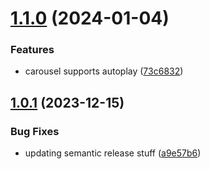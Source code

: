 # [1.1.0](https://github.com/ssteuteville/react-carousel/compare/v1.0.1...v1.1.0) (2024-01-04)


### Features

* carousel supports autoplay ([73c6832](https://github.com/ssteuteville/react-carousel/commit/73c6832c17cc9f272df514b16e53bca65ef044c9))

## [1.0.1](https://github.com/ssteuteville/react-carousel/compare/v1.0.0...v1.0.1) (2023-12-15)


### Bug Fixes

* updating semantic release stuff ([a9e57b6](https://github.com/ssteuteville/react-carousel/commit/a9e57b6b71ac1a5f89462d552330956aac90332a))
